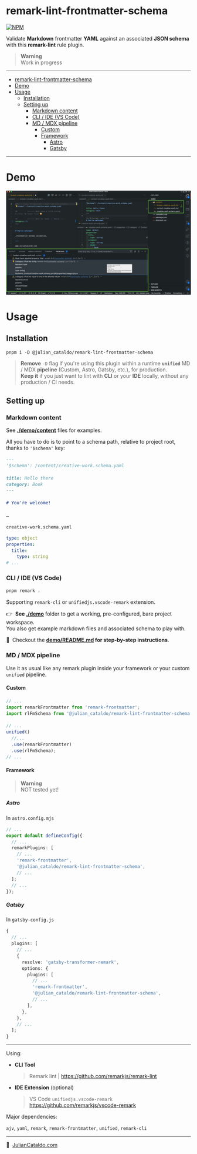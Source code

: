 # remark-lint-frontmatter-schema

[![NPM](https://img.shields.io/npm/v/@julian_cataldo/remark-lint-frontmatter-schema)](https://www.npmjs.com/package/@julian_cataldo/remark-lint-frontmatter-schema)

Validate **Markdown** frontmatter **YAML** against an associated **JSON schema** with this **remark-lint** rule plugin.

> **Warning**  
> Work in progress

---

- [remark-lint-frontmatter-schema](#remark-lint-frontmatter-schema)
- [Demo](#demo)
- [Usage](#usage)
  - [Installation](#installation)
  - [Setting up](#setting-up)
    - [Markdown content](#markdown-content)
    - [CLI / IDE (VS Code)](#cli--ide-vs-code)
    - [MD / MDX pipeline](#md--mdx-pipeline)
      - [Custom](#custom)
      - [Framework](#framework)
        - [Astro](#astro)
        - [Gatsby](#gatsby)

---

# Demo

[![Demo screenshot of frontmatter schema linter](./docs/screenshot.png)](./docs/screenshot.png)

# Usage

## Installation

```shell
pnpm i -D @julian_cataldo/remark-lint-frontmatter-schema
```

> **Remove** `-D` flag if you're using this plugin within a runtime **`unified`** MD / MDX **pipeline** (Custom, Astro, Gatsby, etc.), for production.  
> **Keep it** if you just want to lint with **CLI** or your **IDE** locally, without any production / CI needs.

## Setting up

### Markdown content

See **[./demo/content](./demo/content)** files for examples.

All you have to do is to point to a schema path, relative to project root, thanks to `'$schema'` key:

```markdown
---
'$schema': /content/creative-work.schema.yaml

title: Hello there
category: Book
---

# You're welcome!

…
```

`creative-work.schema.yaml`

```yaml
type: object
properties:
  title:
    type: string
# ...
```

### CLI / IDE (VS Code)

```sh
pnpm remark .
```

Supporting `remark-cli` or `unifiedjs.vscode-remark` extension.

👉  **See [./demo](./demo/)** folder to get a working, pre-configured, bare project workspace.  
You also get example markdown files and associated schema to play with.

📌  Checkout the **[demo/README.md](./demo) for step-by-step instructions**.

### MD / MDX pipeline

Use it as usual like any remark plugin inside your framework or your custom `unified` pipeline.

#### Custom

```ts
// ...
import remarkFrontmatter from 'remark-frontmatter';
import rlFmSchema from '@julian_cataldo/remark-lint-frontmatter-schema';

// ...
unified()
  //...
  .use(remarkFrontmatter)
  .use(rlFmSchema);
// ...
```

#### Framework

> **Warning**  
> NOT tested yet!

##### Astro

In `astro.config.mjs`

```ts
// ...
export default defineConfig({
  // ...
  remarkPlugins: [
    // ...
    'remark-frontmatter',
    '@julian_cataldo/remark-lint-frontmatter-schema',
    // ...
  ];
  // ...
});
```

##### Gatsby

In `gatsby-config.js`

```ts
{
  // ...
  plugins: [
    // ...
    {
      resolve: 'gatsby-transformer-remark',
      options: {
        plugins: [
          // ...
          'remark-frontmatter',
          '@julian_cataldo/remark-lint-frontmatter-schema',
          // ...
        ],
      },
    },
    // ...
  ];
}
```

<!-- OBSOLETE -->
<!-- # Known limitations

Actually, you will not have **code range detection** for schemas errors.
Finding a way of doing this would easily allow hot-fix replacement for `enum` suggestions, for example.
The great folks who made [yaml-language-server](https://github.com/redhat-developer/yaml-language-server)
have tackled this, and much more.
In fact, this remark plugin is **very far** from `yaml-language-server` capabilities, which are astonishing.
Still, this `remark` plugin is, I think, the only way to validate YAML
frontmatter inside Markdown.
My current knowledge is that YAML in Markdown, by not being part of any official specs, is hindering development in this direction.
So it's better than nothing I guess, and could be a first step for something more robust. -->

---

Using:

- **CLI Tool**
  > Remark lint | https://github.com/remarkjs/remark-lint
- **IDE Extension** (optional)
  > VS Code `unifiedjs.vscode-remark`  
  > https://github.com/remarkjs/vscode-remark

Major dependencies:

`ajv`, `yaml`, `remark`, `remark-frontmatter`, `unified`, `remark-cli`

---

🔗  [JulianCataldo.com](https://www.juliancataldo.com)
